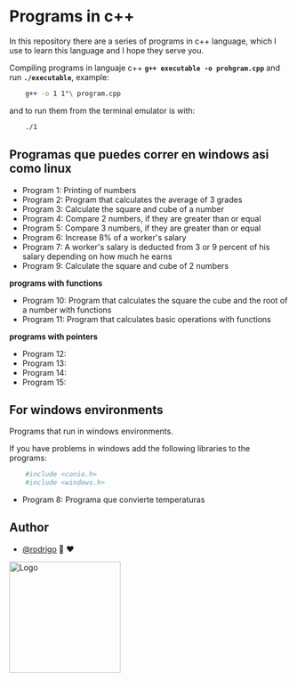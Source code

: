 # Programs in c++

In this repository there are a series of programs in c++ language, which I use to learn this language and I hope they serve you.

Compiling programs in languaje c++ **`g++ executable -o prohgram.cpp`** and run **`./executable`**, example:
```bash
    g++ -o 1 1°\ program.cpp
```
and to run them from the terminal emulator is with:
```bash
    ./1
```

## Programas que puedes correr en windows asi como linux

- Program 1: Printing of numbers
- Program 2: Program that calculates the average of 3 grades
- Program 3: Calculate the square and cube of a number
- Program 4: Compare 2 numbers, if they are greater than or equal
- Program 5: Compare 3 numbers, if they are greater than or equal
- Program 6: Increase 8% of a worker's salary
- Program 7: A worker's salary is deducted from 3 or 9 percent of his salary depending on how much he earns
- Program 9: Calculate the square and cube of 2 numbers

**programs with functions**

- Program 10: Program that calculates the square the cube and the root of a number with functions
- Program 11: Program that calculates basic operations with functions

**programs with pointers**

- Program 12:
- Program 13:
- Program 14:
- Program 15:

## For windows environments

Programs that run in windows environments.

If you have problems in windows add the following libraries to the programs:
```bash
    #include <conio.h>
    #include <windows.h>
```

- Program 8: Programa que convierte temperaturas 

## Author

- [@rodrigo](https://github.com/shapzo) 🐾 ♥

<img src="https://avatars.githubusercontent.com/u/85635398?v=4" height="200" alt="Logo">